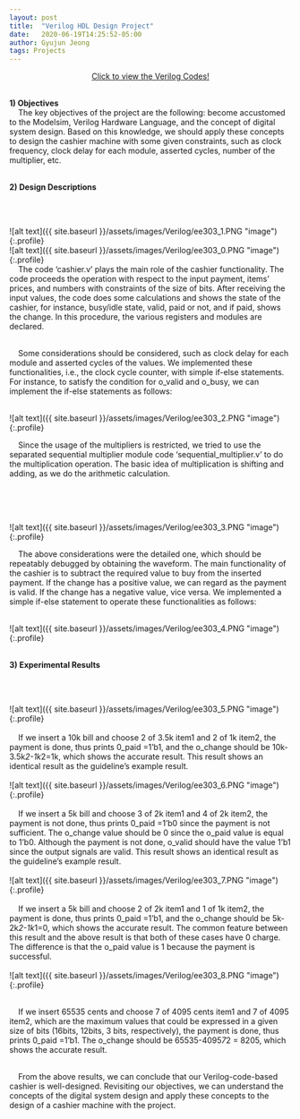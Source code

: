 ```yaml
---
layout: post
title:  "Verilog HDL Design Project"
date:   2020-06-19T14:25:52-05:00
author: Gyujun Jeong
tags: Projects
---
```

  
<center><a href="https://github.com/gyulab/gyulab.github.io/tree/master/_posts/code/EE303_Verilog" target="_blank">Click to view the Verilog Codes!</a></center>
<br>


<b>1) Objectives</b><br>
&nbsp;&nbsp;&nbsp;&nbsp;The key objectives of the project are the following: become accustomed to the Modelsim, Verilog Hardware Language, and the concept of digital system design. Based on this knowledge, we should apply these concepts to design the cashier machine with some given constraints, such as clock frequency, clock delay for each module, asserted cycles, number of the multiplier, etc.<br><br>

<b>2) Design Descriptions</b><br>

<script src="https://gist.github.com/gyulab/d6f3a54acbdfd3ceea78ce941cd189f3.js"></script>
<br><br>


![alt text]({{ site.baseurl }}/assets/images/Verilog/ee303_1.PNG "image"){:.profile}<br>
![alt text]({{ site.baseurl }}/assets/images/Verilog/ee303_0.PNG "image"){:.profile}
<br>
&nbsp;&nbsp;&nbsp;&nbsp;The code ‘cashier.v’ plays the main role of the cashier functionality. The code proceeds the operation with respect to the input payment, items’ prices, and numbers with constraints of the size of bits. After receiving the input values, the code does some calculations and shows the state of the cashier, for instance, busy/idle state, valid, paid or not, and if paid, shows the change. In this procedure, the various registers and modules are declared.<br><br>

&nbsp;&nbsp;&nbsp;&nbsp;Some considerations should be considered, such as clock delay for each module and asserted cycles of the values. We implemented these functionalities, i.e., the clock cycle counter, with simple if-else statements. For instance, to satisfy the condition for o_valid and o_busy, we can implement the if-else statements as follows:<br><br>
  
![alt text]({{ site.baseurl }}/assets/images/Verilog/ee303_2.PNG "image"){:.profile}<br>

&nbsp;&nbsp;&nbsp;&nbsp;Since the usage of the multipliers is restricted, we tried to use the separated sequential multiplier module code ‘sequential_multiplier.v’ to do the multiplication operation. The basic idea of multiplication is shifting and adding, as we do the arithmetic calculation.<br><br>


<script src="https://gist.github.com/gyulab/a44fde73abd1b8d2cf4d23814c9349c6.js"></script>
<br><br>


![alt text]({{ site.baseurl }}/assets/images/Verilog/ee303_3.PNG "image"){:.profile}<br>


&nbsp;&nbsp;&nbsp;&nbsp;The above considerations were the detailed one, which should be repeatably debugged by obtaining the waveform. The main functionality of the cashier is to subtract the required value to buy from the inserted payment. If the change has a positive value, we can regard as the payment is valid. If the change has a negative value, vice versa. We implemented a simple if-else statement to operate these functionalities as follows:<br><br>


![alt text]({{ site.baseurl }}/assets/images/Verilog/ee303_4.PNG "image"){:.profile}<br><br>


<b>3) Experimental Results</b><br>
<script src="https://gist.github.com/gyulab/49d8505a4f7792011a454c1c84d2c3fa.js"></script>

<br>
<br>

![alt text]({{ site.baseurl }}/assets/images/Verilog/ee303_5.PNG "image"){:.profile}<br><br>
&nbsp;&nbsp;&nbsp;&nbsp;If we insert a 10k bill and choose 2 of 3.5k item1 and 2 of 1k item2, the payment is done, thus prints 0_paid =1’b1, and the o_change should be 10k-3.5k*2-1k*2=1k, which shows the accurate result. This result shows an identical result as the guideline’s example result.<br><br>
![alt text]({{ site.baseurl }}/assets/images/Verilog/ee303_6.PNG "image"){:.profile}<br><br>
&nbsp;&nbsp;&nbsp;&nbsp;If we insert a 5k bill and choose 3 of 2k item1 and 4 of 2k item2, the payment is not done, thus prints 0_paid =1’b0 since the payment is not sufficient. The o_change value should be 0 since the o_paid value is equal to 1’b0. Although the payment is not done, o_valid should have the value 1’b1 since the output signals are valid. This result shows an identical result as the guideline’s example result.<br><br>
![alt text]({{ site.baseurl }}/assets/images/Verilog/ee303_7.PNG "image"){:.profile}<br><br>
&nbsp;&nbsp;&nbsp;&nbsp;If we insert a 5k bill and choose 2 of 2k item1 and 1 of 1k item2, the payment is done, thus prints 0_paid =1’b1, and the o_change should be 5k-2k*2-1k*1=0, which shows the accurate result. The common feature between this result and the above result is that both of these cases have 0 charge. The difference is that the o_paid value is 1 because the payment is successful.<br><br>
![alt text]({{ site.baseurl }}/assets/images/Verilog/ee303_8.PNG "image"){:.profile}<br><br>

&nbsp;&nbsp;&nbsp;&nbsp;If we insert 65535 cents and choose 7 of 4095 cents item1 and 7 of 4095 item2, which are the maximum values that could be expressed in a given size of bits (16bits, 12bits, 3 bits, respectively), the payment is done, thus prints 0_paid =1’b1. The o_change should be 65535-4095*7*2 = 8205, which shows the accurate result.<br><br>

&nbsp;&nbsp;&nbsp;&nbsp;From the above results, we can conclude that our Verilog-code-based cashier is well-designed. Revisiting our objectives, we can understand the concepts of the digital system design and apply these concepts to the design of a cashier machine with the project.<br><br>
